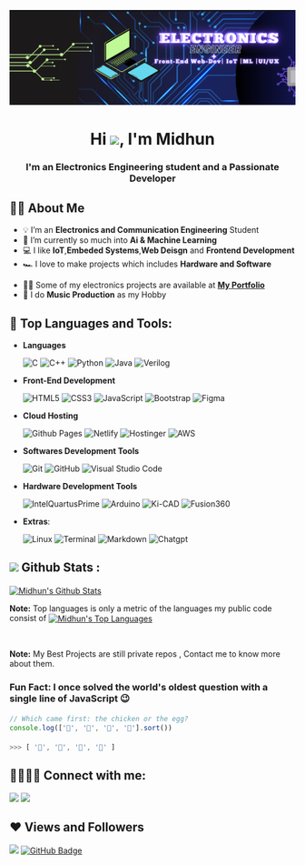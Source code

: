 
<p align="center"> 
   <!-- <a href="#"><img width="40%" height="auto" src="pc.png" height="5px"/> </a>-->
   <a href="#"><img width="auto" height="auto" src="linkdin.png" /> </a>
   
  <h1 align="center">Hi <img src="https://raw.githubusercontent.com/MartinHeinz/MartinHeinz/master/wave.gif" width="30px">, I'm Midhun </h1>
  <h3 align="center">I'm an Electronics Engineering student and a Passionate Developer  </h3>

## 🙋‍♂️ About Me
- 💡 I’m an **Electronics and Communication Engineering** Student 
- 🔐 I’m currently so much into **Ai & Machine Learning** 
- 💻 I like **IoT**,**Embeded Systems**,**Web Deisgn** and **Frontend Development**
- 🏎️ I love to make projects which includes **Hardware and Software**
<!--- 👯 I’m looking to collaborate on **OpenSource Projects**-->
- 👨‍💻 Some of my electronics projects are available at **[My Portfolio](https://memidhun.github.io/Portfolio/)**
- 🎹  I do **Music Production** as my Hobby

## 🚀 Top Languages and Tools:


<!--<p align="left"><img src="https://media2.giphy.com/media/QssGEmpkyEOhBCb7e1/giphy.gif?cid=ecf05e47a0n3gi1bfqntqmob8g9aid1oyj2wr3ds3mg700bl&rid=giphy.gif" width ="25"> <b><u>Skills</p>-->

- **Languages**
    
    ![C](https://img.shields.io/badge/C%20-%232370ED.svg?style=for-the-badge&logo=c&logoColor=white)
    ![C++](https://img.shields.io/badge/C++%20-%2300599C.svg?style=for-the-badge&logo=c%2B%2B&logoColor=)
    ![Python](https://img.shields.io/badge/Python%20-%23ffd966.svg?style=for-the-badge&logo=python&logoColor=black)
    ![Java](https://img.shields.io/badge/JAVA%20-%23f89820.svg?style=for-the-badge&logo=java&logoColor=black)
    ![Verilog](https://img.shields.io/badge/Verilog%20HDL-%23000000.svg?style=for-the-badge&logo=verilog&logoColor=white)


- **Front-End Development**

   ![HTML5](https://img.shields.io/badge/HTML5%20-%23E34F26.svg?style=for-the-badge&logo=html5&logoColor=white)
   ![CSS3](https://img.shields.io/badge/CSS%20-%231572B6.svg?style=for-the-badge&logo=css3&logoColor=white)
   ![JavaScript](https://img.shields.io/badge/JavaScript%20-%23F7DF1E.svg?style=for-the-badge&logo=javascript&logoColor=black)
   ![Bootstrap](https://img.shields.io/badge/Bootstrap%20-%236f42c1.svg?style=for-the-badge&logo=bootstrap&logoColor=white)
    ![Figma](https://img.shields.io/badge/Figma%20-%23f7731e.svg?style=for-the-badge&logo=figma&logoColor=black)



- **Cloud Hosting**

    ![Github Pages](https://img.shields.io/badge/GitHub%20Pages-%23327FC7.svg?style=for-the-badge&logo=github&logoColor=white)
    ![Netlify](https://img.shields.io/badge/Netlify%20-%23FC7.svg?style=for-the-badge&logo=Netlify&logoColor=red)
    ![Hostinger](https://img.shields.io/badge/Hostinger%20-%235FC7.svg?style=for-the-badge&logo=hostinger&logoColor=red)
  ![AWS](https://img.shields.io/badge/aws-%23F05033.svg?style=for-the-badge&logo=aws&logoColor=white)


- **Softwares Development Tools** 

    ![Git](https://img.shields.io/badge/git-%23F05033.svg?style=for-the-badge&logo=git&logoColor=white)
    ![GitHub](https://img.shields.io/badge/github-%23121011.svg?style=for-the-badge&logo=github&logoColor=white)
    ![Visual Studio Code](https://img.shields.io/badge/Visual%20Studio%20Code-%237148d8.svg?style=for-the-badge&logo=visual-studio-code&logoColor=white)
- **Hardware Development Tools** 

    ![IntelQuartusPrime](https://img.shields.io/badge/Intel%20Quartus%20Prime-0078d7.svg?style=for-the-badge&logo=intel&logoColor=white)
    ![Arduino](https://img.shields.io/badge/Arduino-0078d7.svg?style=for-the-badge&logo=arduino&logoColor=white)
    ![Ki-CAD](https://img.shields.io/badge/Ki%20Cad-0078d7.svg?style=for-the-badge&logo=kicad&logoColor=white)
    ![Fusion360](https://img.shields.io/badge/Fusion%20360-0078d7.svg?style=for-the-badge&logo=autodesk&logoColor=white)
    
- **Extras**:
    
    ![Linux](https://img.shields.io/badge/Linux-FCC624?style=for-the-badge&logo=linux&logoColor=black)
    ![Terminal](https://img.shields.io/badge/Terminal-%23054020?style=for-the-badge&logo=gnu-bash&logoColor=white)
    ![Markdown](https://img.shields.io/badge/markdown-%23000000.svg?style=for-the-badge&logo=markdown&logoColor=white)
    ![Chatgpt](https://img.shields.io/badge/Chatgpt-FC624?style=for-the-badge&logo=CHATgpt&logoColor=black)    

<!-- [![React Badge](https://img.shields.io/badge/-React-61DBFB?style=for-the-badge&labelColor=black&logo=react&logoColor=61DBFB)](#)  [![Javascript Badge](https://img.shields.io/badge/-Javascript-F0DB4F?style=for-the-badge&labelColor=black&logo=javascript&logoColor=F0DB4F)](#) [![Typescript Badge](https://img.shields.io/badge/-Typescript-007acc?style=for-the-badge&labelColor=black&logo=typescript&logoColor=007acc)](#) [![Nodejs Badge](https://img.shields.io/badge/-Nodejs-3C873A?style=for-the-badge&labelColor=black&logo=node.js&logoColor=3C873A)](#) [![GraphQL Badge](https://img.shields.io/badge/-GraphQl-e535ab?style=for-the-badge&labelColor=black&logo=node.js&logoColor=e535ab)](#) -->

## <img src="https://media.giphy.com/media/iY8CRBdQXODJSCERIr/giphy.gif" width="35"><b> Github Stats : </b>
   <a href="https://github.com/memidhun/github-readme-stats"><img align="center" alt="Midhun's Github Stats"
   src="https://github-readme-stats.vercel.app/api?username=memidhun&show_icons=true&count_private=true&theme=tokyonight&hide_border=true&bg_color=0D1117" /></a>
   
   <b>Note:</b> Top languages is only a metric of the languages my public code consist of 
  <a href="https://github.com/memidhun/github-readme-stats"><img align="center" height=200 alt="Midhun's Top Languages" src="https://github-readme-stats.vercel.app/api/top-langs/?username=memidhun&langs_count=10&count_private=true&layout=compact&theme=tokyonight&hide_border=true&bg_color=0D1117&card_width=445"/></a>
  
  <br/>

 <b>Note:</b> My Best Projects are still private repos , Contact me to know more about them.
### Fun Fact: I once solved the world's oldest question with a single line of JavaScript 😉
<!-- wi*quL3fcV -->

```javascript
// Which came first: the chicken or the egg?
console.log(['🥚', '🐣', '🐥', '🐔'].sort())

>>> [ '🐔', '🐣', '🐥', '🥚' ]
```

## 🫱🏼‍🫲🏼 Connect with me:

<p align="left">

<a href = "https://www.linkedin.com/in/midhunmathew2002"><img src="https://img.icons8.com/fluent/48/000000/linkedin.png"/></a>
<a href = "https://www.instagram.com/me_midhun/"><img src="https://img.icons8.com/fluent/48/000000/instagram-new.png"/></a>
</p>

## ❤ Views and Followers

<a href="https://github.com/Meghna-DAS/github-profile-views-counter">
    <img src="https://komarev.com/ghpvc/?username=memidhun"></a>
<a href="https://github.com/memidhun?tab=followers"><img src="https://img.shields.io/github/followers/memidhun?style=flat-square&logo=github&color=orange" alt="GitHub Badge"></a>



<!--OLD README IS HERE -->

<!--<p align="center"> -->
   <!-- <a href="#"><img width="40%" height="auto" src="pc.png" height="5px"/> </a>-->
<!--   <a href="#"><img width="auto" height="auto" src="linkdin.png" /> </a>-->
   
<!--  <h1 align="center">Hi <img src="https://raw.githubusercontent.com/MartinHeinz/MartinHeinz/master/wave.gif" width="30px">, I'm Midhun </h1>-->
<!--  <h3 align="center">I'm an Electronics Engineering student + a Passionate Developer  </h3>-->

<!--## 🙋‍♂️ About Me-->
<!--- 💡 I’m an **Electronics and Communication Engineering** Student -->
<!--- 🔐 I’m currently learning **Machine Learning** & **Cybersecurity** -->
<!--- 💻 I like **IoT**,**Embeded Systems**,**Web Deisgn** and **Frontend Development**-->
<!--- 🏎️ I love to make projects which includes **Hardware and Software**-->

<!--- 👯 I’m looking to collaborate on **OpenSource Projects**-->

<!--- 👨‍💻 Some of my electronics projects are available at **[My Portfolio](https://memidhun.github.io/)**-->

<!--- 🎹  I do **Music Production** as my Hobby-->

<!--## 🚀 Top Languages and Tools:-->

<!--<div align="center">-->
<!--  <a href="https://www.python.org" target="_blank" style="padding-right: 10px;">-->
<!--    <img src="https://img.icons8.com/color/48/000000/python.png" alt="Python"/>-->
<!--  </a>-->
<!--  <a href="https://getbootstrap.com" target="_blank" style="padding-right: 10px;">-->
<!--    <img src="https://img.icons8.com/color/48/000000/c-programming.png" alt="C"/>-->
<!--  </a>-->
<!--  <a href="https://www.java.com" target="_blank" style="padding-right: 10px;">-->
<!--    <img src="https://img.icons8.com/color/48/000000/java-coffee-cup-logo.png" alt="Java"/>-->
<!--  </a>-->
<!--  <a href="https://www.w3.org/html/" target="_blank" style="padding-right: 10px;">-->
<!--    <img src="https://img.icons8.com/color/48/000000/html-5.png" alt="HTML"/>-->
<!--  </a> -->
<!--  <a href="https://www.w3schools.com/css/" target="_blank" style="padding-right: 10px;">-->
<!--    <img src="https://img.icons8.com/color/48/000000/css3.png" alt="CSS"/>-->
<!--  </a> -->
<!--  <a href="https://developer.mozilla.org/en-US/docs/Web/JavaScript" target="_blank" style="padding-right: 10px;">-->
<!--    <img src="https://img.icons8.com/color/48/000000/javascript.png" alt="JavaScript"/>-->
<!--  </a> -->
<!--  <a href="https://www.w3schools.com/c/index.php" target="_blank" style="padding-right: 10px;">-->
<!--    <img src="https://img.icons8.com/color/48/000000/bootstrap.png" alt="Bootstrap"/>-->
<!--  </a> -->
<!--  <a href="https://nodejs.org" target="_blank" style="padding-right: 10px;">-->
<!--    <img src="https://img.icons8.com/color/48/000000/nodejs.png" alt="Node.js"/>-->
<!--  </a> -->
<!--  <a href="https://www.arduino.cc/" target="_blank" style="padding-right: 10px;">-->
<!--    <img src="https://img.icons8.com/fluency/48/000000/arduino.png" alt="Arduino"/>-->
<!--  </a>-->
<!--  <a href="https://www.intel.com/content/www/us/en/products/details/fpga/development-tools/quartus-prime.html" target="_blank" style="padding-right: 10px;">-->
<!--    <img src="https://downloadlynet.ir/wp-content/uploads/2020/03/Quartus-Prime-.png" alt="Quartus Prime" width="45" height="45"/>-->
<!--  </a> -->
<!--  <a style="padding-right: 10px;">-->
<!--    <img src="https://img.icons8.com/color/48/figma--v1.png" alt="Figma"/>-->
<!--  </a>-->
<!--</div>-->

<!-- [![React Badge](https://img.shields.io/badge/-React-61DBFB?style=for-the-badge&labelColor=black&logo=react&logoColor=61DBFB)](#)  [![Javascript Badge](https://img.shields.io/badge/-Javascript-F0DB4F?style=for-the-badge&labelColor=black&logo=javascript&logoColor=F0DB4F)](#) [![Typescript Badge](https://img.shields.io/badge/-Typescript-007acc?style=for-the-badge&labelColor=black&logo=typescript&logoColor=007acc)](#) [![Nodejs Badge](https://img.shields.io/badge/-Nodejs-3C873A?style=for-the-badge&labelColor=black&logo=node.js&logoColor=3C873A)](#) [![GraphQL Badge](https://img.shields.io/badge/-GraphQl-e535ab?style=for-the-badge&labelColor=black&logo=node.js&logoColor=e535ab)](#) -->
<!--<br/>-->

<!--</p>-->

<!--<p align="left"><img src="https://media2.giphy.com/media/QssGEmpkyEOhBCb7e1/giphy.gif?cid=ecf05e47a0n3gi1bfqntqmob8g9aid1oyj2wr3ds3mg700bl&rid=giphy.gif" width ="25"> <b><u>Skills</p>-->

<!--- **Languages**-->
    
<!--    ![C](https://img.shields.io/badge/C%20-%232370ED.svg?style=for-the-badge&logo=c&logoColor=white)-->
<!--    ![C++](https://img.shields.io/badge/C++%20-%2300599C.svg?style=for-the-badge&logo=c%2B%2B&logoColor=)-->
<!--    ![Python](https://img.shields.io/badge/Python%20-%23ffd966.svg?style=for-the-badge&logo=python&logoColor=black)-->
<!--    ![Java](https://img.shields.io/badge/JAVA%20-%23f89820.svg?style=for-the-badge&logo=java&logoColor=black)-->
<!--    ![Verilog](https://img.shields.io/badge/Verilog%20HDL-%23000000.svg?style=for-the-badge&logo=verilog&logoColor=white)-->


<!--- **Front-End Development**-->

<!--   ![HTML5](https://img.shields.io/badge/HTML5%20-%23E34F26.svg?style=for-the-badge&logo=html5&logoColor=white)-->
<!--   ![CSS3](https://img.shields.io/badge/CSS%20-%231572B6.svg?style=for-the-badge&logo=css3&logoColor=white)-->
<!--   ![JavaScript](https://img.shields.io/badge/JavaScript%20-%23F7DF1E.svg?style=for-the-badge&logo=javascript&logoColor=black)-->
<!--   ![Bootstrap](https://img.shields.io/badge/Figma%20-%236f42c1.svg?style=for-the-badge&logo=bootstrap&logoColor=white)-->
<!--    ![Figma](https://img.shields.io/badge/Figma%20-%23f7731e.svg?style=for-the-badge&logo=figma&logoColor=black)-->



<!--- **Cloud Hosting**-->

<!--    ![Github Pages](https://img.shields.io/badge/GitHub%20Pages-%23327FC7.svg?style=for-the-badge&logo=github&logoColor=white)-->
<!--    ![Netlify](https://img.shields.io/badge/Netlify%20-%23FC7.svg?style=for-the-badge&logo=Netlify&logoColor=red)-->
<!--    ![Hostinger](https://img.shields.io/badge/Hostinger%20-%235FC7.svg?style=for-the-badge&logo=hostinger&logoColor=red)-->
<!--  ![AWS](https://img.shields.io/badge/aws-%23F05033.svg?style=for-the-badge&logo=aws&logoColor=white)-->


<!--- **Softwares Development Tools** -->

<!--    ![Git](https://img.shields.io/badge/git-%23F05033.svg?style=for-the-badge&logo=git&logoColor=white)-->
<!--    ![GitHub](https://img.shields.io/badge/github-%23121011.svg?style=for-the-badge&logo=github&logoColor=white)-->
<!--    ![Visual Studio Code](https://img.shields.io/badge/Visual%20Studio%20Code-%237148d8.svg?style=for-the-badge&logo=visual-studio-code&logoColor=white)-->
<!--- **Hardware Development Tools** -->

<!--    ![IntelQuartusPrime](https://img.shields.io/badge/Intel%20Quartus%20Prime-0078d7.svg?style=for-the-badge&logo=intel&logoColor=white)-->
<!--    ![Arduino](https://img.shields.io/badge/Arduino%20Programming-0078d7.svg?style=for-the-badge&logo=arduino&logoColor=white)-->
<!--    ![Ki-CAD](https://img.shields.io/badge/Ki%20Cad-0078d7.svg?style=for-the-badge&logo=kicad&logoColor=white)-->
<!--    ![Fusion360](https://img.shields.io/badge/Fusion%20360-0078d7.svg?style=for-the-badge&logo=autodesk&logoColor=white)-->
    
<!--- **Extras**:-->
    
<!--    ![Linux](https://img.shields.io/badge/Linux-FCC624?style=for-the-badge&logo=linux&logoColor=black)-->
<!--    ![Terminal](https://img.shields.io/badge/Terminal-%23054020?style=for-the-badge&logo=gnu-bash&logoColor=white)-->
<!--    ![Markdown](https://img.shields.io/badge/markdown-%23000000.svg?style=for-the-badge&logo=markdown&logoColor=white)-->
<!--    ![Chatgpt](https://img.shields.io/badge/Chatgpt-FC624?style=for-the-badge&logo=CHATgpt&logoColor=black)    -->

<!--</p>-->

<!--<br>-->



<!--## <img src="https://media.giphy.com/media/iY8CRBdQXODJSCERIr/giphy.gif" width="35"><b> Github Stats : </b>-->
<!--   <a href="https://github.com/memidhun/github-readme-stats"><img align="center" alt="Midhun's Github Stats"-->
<!--   src="https://github-readme-stats.vercel.app/api?username=memidhun&show_icons=true&count_private=true&theme=tokyonight&hide_border=true&bg_color=0D1117" /></a>-->
   
<!--   <b>Note:</b> Top languages is only a metric of the languages my public code consist of -->
<!--  <a href="https://github.com/memidhun/github-readme-stats"><img align="center" height=200 alt="Midhun's Top Languages" src="https://github-readme-stats.vercel.app/api/top-langs/?username=memidhun&langs_count=8&count_private=true&layout=compact&theme=tokyonight&hide_border=true&bg_color=0D1117&card_width=445"/></a>-->
  
<!--  <br/>-->


